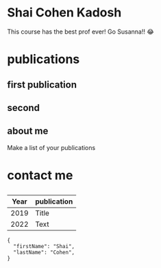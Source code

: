 # Shai Cohen Kadosh
This course has the best prof ever! Go Susanna!! :joy: 
# publications
## first publication
## second
## about me
Make a list of your publications 
# contact me

##
| Year | publication |
| ----------- | ----------- |
| 2019 | Title |
| 2022 | Text |


```
{
  "firstName": "Shai",
  "lastName": "Cohen",
}
``` 
